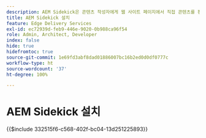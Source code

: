 ```yaml
---
description: ​​AEM Sidekick은 콘텐츠 작성자에게 웹 사이트 페이지에서 직접 콘텐츠를 편집하고 미리 보고 게시할 수 있도록 컨텍스트 인식 옵션을 제공하는 도구 모음을 제공합니다.
title: AEM Sidekick 설치
feature: Edge Delivery Services
exl-id: ec72939d-feb9-446e-9020-0b988ca96f54
role: Admin, Architect, Developer
index: false
hide: true
hidefromtoc: true
source-git-commit: 1e69fd3abf8dad01886007bc16b2ed0d0df0777c
workflow-type: ht
source-wordcount: '37'
ht-degree: 100%

---
```


# AEM Sidekick 설치

{{$include 332515f6-c568-402f-bc04-13d251225893}}

